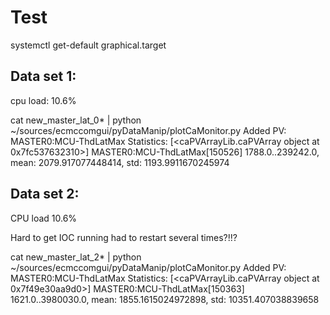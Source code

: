 # Test

systemctl get-default
graphical.target


## Data set 1:

cpu load: 10.6%

cat new_master_lat_0* | python ~/sources/ecmccomgui/pyDataManip/plotCaMonitor.py 
Added PV: MASTER0:MCU-ThdLatMax
Statistics: 
[<caPVArrayLib.caPVArray object at 0x7fc537632310>]
MASTER0:MCU-ThdLatMax[150526] 1788.0..239242.0, mean: 2079.917077448414, std: 1193.9911670245974


## Data set 2:

CPU load 10.6%

Hard to get IOC running had to restart several times?!!?

cat new_master_lat_2* | python ~/sources/ecmccomgui/pyDataManip/plotCaMonitor.py 
Added PV: MASTER0:MCU-ThdLatMax
Statistics: 
[<caPVArrayLib.caPVArray object at 0x7f49e30aa9d0>]
MASTER0:MCU-ThdLatMax[150363] 1621.0..3980030.0, mean: 1855.1615024972898, std: 10351.407038839658
